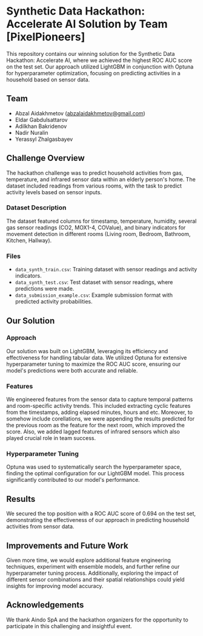 # Synthetic Data Hackathon: Accelerate AI Solution by Team [PixelPioneers]

This repository contains our winning solution for the Synthetic Data Hackathon: Accelerate AI, where we achieved the highest ROC AUC score on the test set. Our approach utilized LightGBM in conjunction with Optuna for hyperparameter optimization, focusing on predicting activities in a household based on sensor data.

## Team 
- Abzal Aidakhmetov (abzalaidakhmetov@gmail.com)
- Eldar Gabdulsattarov
- Adilkhan Bakridenov
- Nadir Nuralin
- Yerassyl Zhalgasbayev

## Challenge Overview

The hackathon challenge was to predict household activities from gas, temperature, and infrared sensor data within an elderly person's home. The dataset included readings from various rooms, with the task to predict activity levels based on sensor inputs.

### Dataset Description

The dataset featured columns for timestamp, temperature, humidity, several gas sensor readings (CO2, MOX1-4, COValue), and binary indicators for movement detection in different rooms (Living room, Bedroom, Bathroom, Kitchen, Hallway).

### Files

- `data_synth_train.csv`: Training dataset with sensor readings and activity indicators.
- `data_synth_test.csv`: Test dataset with sensor readings, where predictions were made.
- `data_submission_example.csv`: Example submission format with predicted activity probabilities.

## Our Solution

### Approach

Our solution was built on LightGBM, leveraging its efficiency and effectiveness for handling tabular data. We utilized Optuna for extensive hyperparameter tuning to maximize the ROC AUC score, ensuring our model's predictions were both accurate and reliable. 

### Features

We engineered features from the sensor data to capture temporal patterns and room-specific activity trends. This included extracting cyclic features from the timestamps, adding elapsed minutes, hours and etc. Moreover, to somehow include corellations, we were appending the results predicted for the previous room as the feature for the next room, which improved the score. Also, we added lagged features of infrared sensors which also played crucial role in team success.

### Hyperparameter Tuning

Optuna was used to systematically search the hyperparameter space, finding the optimal configuration for our LightGBM model. This process significantly contributed to our model's performance.

## Results

We secured the top position with a ROC AUC score of 0.694 on the test set, demonstrating the effectiveness of our approach in predicting household activities from sensor data.


## Improvements and Future Work

Given more time, we would explore additional feature engineering techniques, experiment with ensemble models, and further refine our hyperparameter tuning process. Additionally, exploring the impact of different sensor combinations and their spatial relationships could yield insights for improving model accuracy.


## Acknowledgements

We thank Aindo SpA and the hackathon organizers for the opportunity to participate in this challenging and insightful event.
